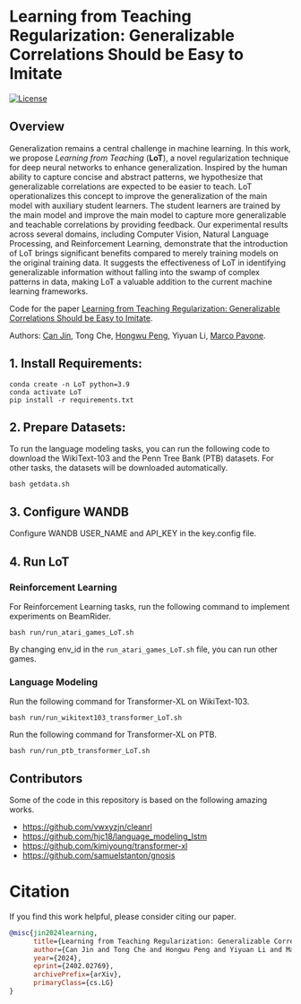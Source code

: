 # Learning from Teaching Regularization: Generalizable Correlations Should be Easy to Imitate
<p align="left">
  <a href="https://opensource.org/licenses/MIT"><img src="https://img.shields.io/badge/License-MIT-4caf50.svg" alt="License"></a>
</p>

## Overview

Generalization remains a central challenge in machine learning. In this work, we propose *Learning from Teaching* (**LoT**), a novel regularization technique for deep neural networks to enhance generalization. Inspired by the human ability to capture concise and abstract patterns, we hypothesize that generalizable correlations are expected to be easier to teach. LoT operationalizes this concept to improve the generalization of the main model with auxiliary student learners. The student learners are trained by the main model and improve the main model to capture more generalizable and teachable correlations by providing feedback. Our experimental results across several domains, including Computer Vision, Natural Language Processing, and Reinforcement Learning, demonstrate that the introduction of LoT brings significant benefits compared to merely training models on the original training data. It suggests the effectiveness of LoT in identifying generalizable information without falling into the swamp of complex patterns in data, making LoT a valuable addition to the current machine learning frameworks.

Code for the paper [Learning from Teaching Regularization: Generalizable Correlations Should be Easy to Imitate](https://arxiv.org/pdf/2402.02769.pdf).

Authors: [Can Jin](https://jincan333.github.io/), Tong Che, [Hongwu Peng](https://harveyp123.github.io/), Yiyuan Li, [Marco Pavone](https://web.stanford.edu/~pavone/index.html).

## 1. Install Requirements: 
```
conda create -n LoT python=3.9
conda activate LoT
pip install -r requirements.txt
```

## 2. Prepare Datasets:

To run the language modeling tasks, you can run the following code to download the WikiText-103 and the Penn Tree Bank (PTB) datasets. For other tasks, the datasets will be downloaded automatically.
```
bash getdata.sh
```

## 3. Configure WANDB

Configure WANDB USER_NAME and API_KEY in the key.config file.

## 4. Run LoT

### Reinforcement Learning
For Reinforcement Learning tasks, run the following command to implement experiments on BeamRider.
```
bash run/run_atari_games_LoT.sh
```
By changing env_id in the `run_atari_games_LoT.sh` file, you can run other games.

### Language Modeling
Run the following command for Transformer-XL on WikiText-103.
```
bash run/run_wikitext103_transformer_LoT.sh
```
Run the following command for Transformer-XL on PTB.
```
bash run/run_ptb_transformer_LoT.sh
```

## Contributors
Some of the code in this repository is based on the following amazing works.

* https://github.com/vwxyzjn/cleanrl
* https://github.com/hjc18/language_modeling_lstm
* https://github.com/kimiyoung/transformer-xl
* https://github.com/samuelstanton/gnosis


# Citation
If you find this work helpful, please consider citing our paper.
```bibtex
@misc{jin2024learning,
      title={Learning from Teaching Regularization: Generalizable Correlations Should be Easy to Imitate}, 
      author={Can Jin and Tong Che and Hongwu Peng and Yiyuan Li and Marco Pavone},
      year={2024},
      eprint={2402.02769},
      archivePrefix={arXiv},
      primaryClass={cs.LG}
}